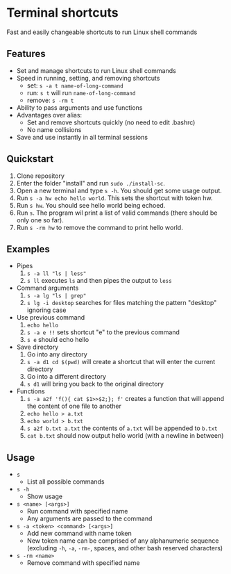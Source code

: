 # Terminal shortcuts
Fast and easily changeable shortcuts to run Linux shell commands

## Features
- Set and manage shortcuts to run Linux shell commands
- Speed in running, setting, and removing shortcuts
  - set: `s -a t name-of-long-command`
  - run: `s t` will run `name-of-long-command`
  - remove: `s -rm t`
- Ability to pass arguments and use functions
- Advantages over alias:
  - Set and remove shortcuts quickly (no need to edit .bashrc)
  - No name collisions
- Save and use instantly in all terminal sessions


## Quickstart
1. Clone repository
2. Enter the folder "install" and run `sudo ./install-sc`.
3. Open a new terminal and type `s -h`. You should get some usage output.
4. Run `s -a hw echo hello world`. This sets the shortcut with token hw.
5. Run `s hw`. You should see hello world being echoed.
6. Run `s`. The program wil print a list of valid commands (there should be only one so far).
7. Run `s -rm hw` to remove the command to print hello world.

## Examples
- Pipes
  1. `s -a ll "ls | less"`
  2. `s ll` executes `ls` and then pipes the output to `less`
- Command arguments
  1. `s -a lg "ls | grep"`
  2. `s lg -i desktop` searches for files matching the pattern "desktop" ignoring case
- Use previous command
  1. `echo hello`
  2. `s -a e !!` sets shortcut "e" to the previous command
  3. `s e` should echo hello
- Save directory
  1. Go into any directory
  2. `s -a d1 cd $(pwd)` will create a shortcut that will enter the current directory
  3. Go into a different directory
  4. `s d1` will bring you back to the original directory
- Functions
  1. `s -a a2f 'f(){ cat $1>>$2;}; f'` creates a function that will append the content of one file to another
  2. `echo hello > a.txt`
  3. `echo world > b.txt`
  4. `s a2f b.txt a.txt` the contents of `a.txt` will be appended to `b.txt`
  5. `cat b.txt` should now output hello world (with a newline in between)

## Usage
- `s`
  - List all possible commands
- `s -h`
  - Show usage
- `s <name> [<args>]`
  - Run command with specified name
  - Any arguments are passed to the command
- `s -a <token> <command> [<args>]`
  - Add new command with name token
  - New token name can be comprised of any alphanumeric sequence (excluding `-h`, `-a`, `-rm-`, spaces, and other bash reserved characters)
- `s -rm <name>`
  - Remove command with specified name
